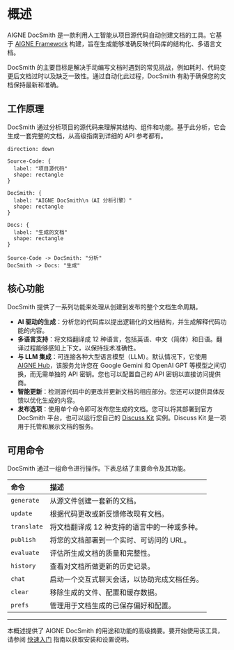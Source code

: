 # 概述

AIGNE DocSmith 是一款利用人工智能从项目源代码自动创建文档的工具。它基于 [AIGNE Framework](https://www.aigne.io/en/framework) 构建，旨在生成能够准确反映代码库的结构化、多语言文档。

DocSmith 的主要目标是解决手动编写文档时遇到的常见挑战，例如耗时、代码变更后文档过时以及缺乏一致性。通过自动化此过程，DocSmith 有助于确保您的文档保持最新和准确。

## 工作原理

DocSmith 通过分析项目的源代码来理解其结构、组件和功能。基于此分析，它会生成一套完整的文档，从高级指南到详细的 API 参考都有。

```d2
direction: down

Source-Code: {
  label: "项目源代码"
  shape: rectangle
}

DocSmith: {
  label: "AIGNE DocSmith\n（AI 分析引擎）"
  shape: rectangle
}

Docs: {
  label: "生成的文档"
  shape: rectangle
}

Source-Code -> DocSmith: "分析"
DocSmith -> Docs: "生成"
```

## 核心功能

DocSmith 提供了一系列功能来处理从创建到发布的整个文档生命周期。

*   **AI 驱动的生成**：分析您的代码库以提出逻辑化的文档结构，并生成解释代码功能的内容。
*   **多语言支持**：将文档翻译成 12 种语言，包括英语、中文（简体）和日语。翻译过程能够感知上下文，以保持技术准确性。
*   **与 LLM 集成**：可连接各种大型语言模型（LLM）。默认情况下，它使用 [AIGNE Hub](https://www.aigne.io/en/hub)，该服务允许您在 Google Gemini 和 OpenAI GPT 等模型之间切换，而无需单独的 API 密钥。您也可以配置自己的 API 密钥以直接访问提供商。
*   **智能更新**：检测源代码中的更改并更新文档的相应部分。您还可以提供具体反馈以优化生成的内容。
*   **发布选项**：使用单个命令即可发布您生成的文档。您可以将其部署到官方 DocSmith 平台，也可以运行您自己的 [Discuss Kit](https://www.web3kit.rocks/discuss-kit) 实例。Discuss Kit 是一项用于托管和展示文档的服务。

## 可用命令

DocSmith 通过一组命令进行操作。下表总结了主要命令及其功能。

| 命令 | 描述 |
| :--- | :--- |
| `generate` | 从源文件创建一套新的文档。 |
| `update` | 根据代码更改或新反馈修改现有文档。 |
| `translate` | 将文档翻译成 12 种支持的语言中的一种或多种。 |
| `publish` | 将您的文档部署到一个实时、可访问的 URL。 |
| `evaluate` | 评估所生成文档的质量和完整性。 |
| `history` | 查看对文档所做更新的历史记录。 |
| `chat` | 启动一个交互式聊天会话，以协助完成文档任务。 |
| `clear` | 移除生成的文件、配置和缓存数据。 |
| `prefs` | 管理用于文档生成的已保存偏好和配置。 |

---

本概述提供了 AIGNE DocSmith 的用途和功能的高级摘要。要开始使用该工具，请参阅 [快速入门](./getting-started.md) 指南以获取安装和设置说明。
